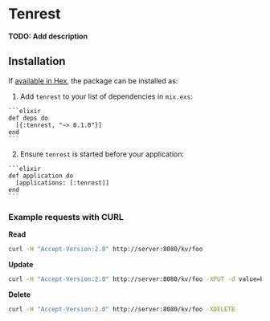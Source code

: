 # Tenrest

**TODO: Add description**

## Installation

If [available in Hex](https://hex.pm/docs/publish), the package can be installed as:

  1. Add `tenrest` to your list of dependencies in `mix.exs`:

    ```elixir
    def deps do
      [{:tenrest, "~> 0.1.0"}]
    end
    ```

  2. Ensure `tenrest` is started before your application:

    ```elixir
    def application do
      [applications: [:tenrest]]
    end
    ```

### Example requests with CURL

**Read**
```bash
curl -H "Accept-Version:2.0" http://server:8080/kv/foo
```

**Update**
```bash
curl -H "Accept-Version:2.0" http://server:8080/kv/foo -XPUT -d value=bar -d ttl=20
```

**Delete**
```bash
curl -H "Accept-Version:2.0" http://server:8080/kv/foo -XDELETE
```
